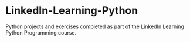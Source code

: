 # LinkedIn-Learning-Python
Python projects and exercises completed as part of the LinkedIn Learning Python Programming course.
